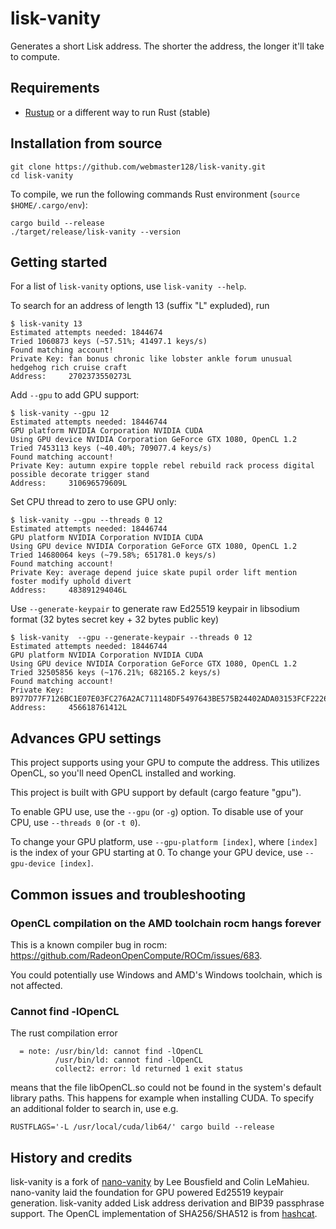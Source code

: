 # lisk-vanity

Generates a short Lisk address. The shorter the address, the longer it'll take to compute.

## Requirements

* [Rustup](https://rustup.rs/) or a different way to run Rust (stable)

## Installation from source

```
git clone https://github.com/webmaster128/lisk-vanity.git
cd lisk-vanity
```

To compile, we run the following commands Rust environment (`source $HOME/.cargo/env`):

```
cargo build --release
./target/release/lisk-vanity --version
```

## Getting started

For a list of `lisk-vanity` options, use `lisk-vanity --help`.

To search for an address of length 13 (suffix "L" expluded), run

```
$ lisk-vanity 13
Estimated attempts needed: 1844674
Tried 1060873 keys (~57.51%; 41497.1 keys/s)
Found matching account!
Private Key: fan bonus chronic like lobster ankle forum unusual hedgehog rich cruise craft
Address:     2702373550273L
```

Add `--gpu` to add GPU support:

```
$ lisk-vanity --gpu 12
Estimated attempts needed: 18446744
GPU platform NVIDIA Corporation NVIDIA CUDA
Using GPU device NVIDIA Corporation GeForce GTX 1080, OpenCL 1.2
Tried 7453113 keys (~40.40%; 709077.4 keys/s)
Found matching account!
Private Key: autumn expire topple rebel rebuild rack process digital possible decorate trigger stand
Address:     310696579609L
```

Set CPU thread to zero to use GPU only:

```
$ lisk-vanity --gpu --threads 0 12
Estimated attempts needed: 18446744
GPU platform NVIDIA Corporation NVIDIA CUDA
Using GPU device NVIDIA Corporation GeForce GTX 1080, OpenCL 1.2
Tried 14680064 keys (~79.58%; 651781.0 keys/s)
Found matching account!
Private Key: average depend juice skate pupil order lift mention foster modify uphold divert
Address:     483891294046L
```

Use `--generate-keypair` to generate raw Ed25519 keypair in libsodium format (32 bytes secret key + 32 bytes public key)

```
$ lisk-vanity  --gpu --generate-keypair --threads 0 12
Estimated attempts needed: 18446744
GPU platform NVIDIA Corporation NVIDIA CUDA
Using GPU device NVIDIA Corporation GeForce GTX 1080, OpenCL 1.2
Tried 32505856 keys (~176.21%; 682165.2 keys/s)
Found matching account!
Private Key: B977D77F7126BC1E07E03FC276A2AC711148DF5497643BE575B24402ADA03153FCF22269A265BC349932ED7EACD34504FBBC8D05B92E4E4DC24D7955757E0D5C
Address:     456618761412L
```

## Advances GPU settings

This project supports using your GPU to compute the address.
This utilizes OpenCL, so you'll need OpenCL installed and working.

This project is built with GPU support by default (cargo feature "gpu").

To enable GPU use, use the `--gpu` (or `-g`) option. To disable
use of your CPU, use `--threads 0` (or `-t 0`).

To change your GPU platform, use `--gpu-platform [index]`, where `[index]`
is the index of your GPU starting at 0.
To change your GPU device, use `--gpu-device [index]`.

## Common issues and troubleshooting

### OpenCL compilation on the AMD toolchain rocm hangs forever

This is a known compiler bug in rocm: https://github.com/RadeonOpenCompute/ROCm/issues/683.

You could potentially use Windows and AMD's Windows toolchain, which is not affected.

### Cannot find -lOpenCL

The rust compilation error

```
  = note: /usr/bin/ld: cannot find -lOpenCL
          /usr/bin/ld: cannot find -lOpenCL
          collect2: error: ld returned 1 exit status
```

means that the file libOpenCL.so could not be found in the system's default library paths.
This happens for example when installing CUDA.
To specify an additional folder to search in, use e.g.

```
RUSTFLAGS='-L /usr/local/cuda/lib64/' cargo build --release
```

## History and credits

lisk-vanity is a fork of [nano-vanity](https://github.com/PlasmaPower/nano-vanity) by Lee Bousfield
and Colin LeMahieu. nano-vanity laid the foundation for GPU powered Ed25519 keypair generation.
lisk-vanity added Lisk address derivation and BIP39 passphrase support. The OpenCL implementation
of SHA256/SHA512 is from [hashcat](https://github.com/hashcat/hashcat).
